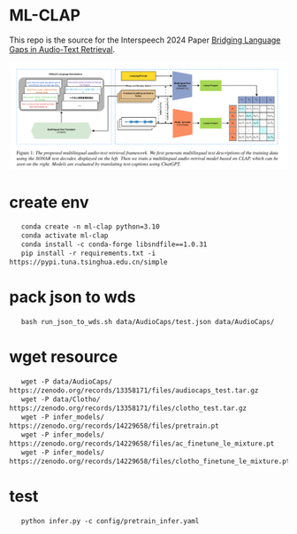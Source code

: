 # ML-CLAP

This repo is the source for the Interspeech 2024 Paper [Bridging Language Gaps in Audio-Text Retrieval](https://arxiv.org/abs/2406.07012). 


![Framework](figures/framework.png)

# create env
```
   conda create -n ml-clap python=3.10
   conda activate ml-clap
   conda install -c conda-forge libsndfile==1.0.31
   pip install -r requirements.txt -i https://pypi.tuna.tsinghua.edu.cn/simple
```
# pack json  to wds
```
   bash run_json_to_wds.sh data/AudioCaps/test.json data/AudioCaps/
```
# wget resource
```
   wget -P data/AudioCaps/ https://zenodo.org/records/13358171/files/audiocaps_test.tar.gz
   wget -P data/Clotho/ https://zenodo.org/records/13358171/files/clotho_test.tar.gz
   wget -P infer_models/ https://zenodo.org/records/14229658/files/pretrain.pt
   wget -P infer_models/ https://zenodo.org/records/14229658/files/ac_finetune_le_mixture.pt
   wget -P infer_models/ https://zenodo.org/records/14229658/files/clotho_finetune_le_mixture.pt
```
# test
```
   python infer.py -c config/pretrain_infer.yaml
```

